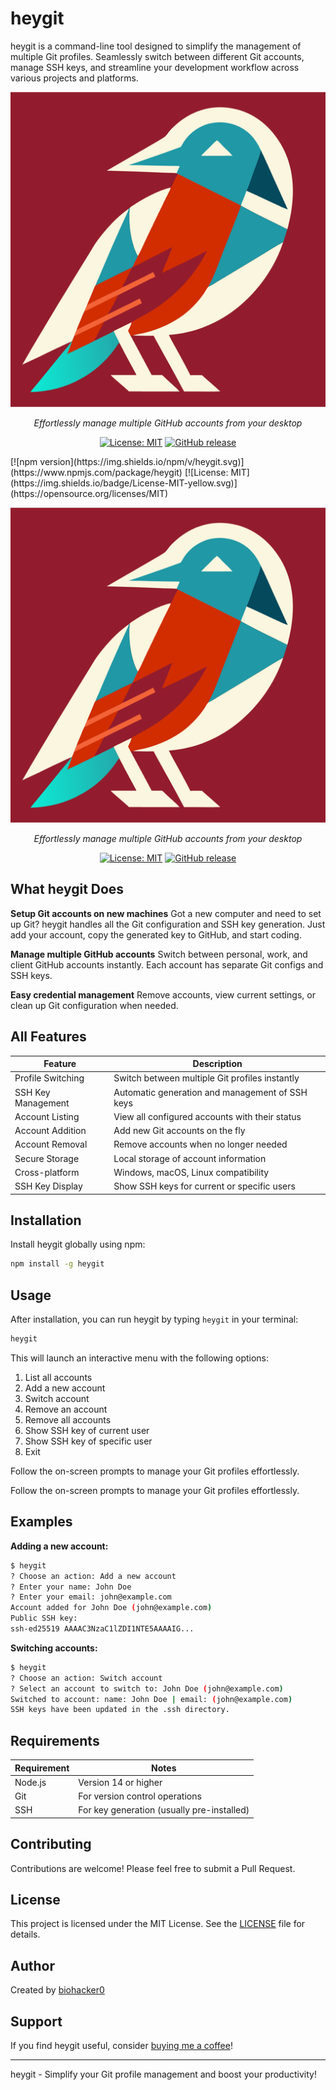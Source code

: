 # heygit
<!-- ![heygit Logo](https://raw.githubusercontent.com/biohacker0/heygit/main/assets/logo.png) -->
heygit is a command-line tool designed to simplify the management of multiple Git profiles. Seamlessly switch between different Git accounts, manage SSH keys, and streamline your development workflow across various projects and platforms.
<div align="center">

![heygit Logo](https://raw.githubusercontent.com/biohacker0/GitSwitch-Gui/main/src-tauri/icons/icon.png)

*Effortlessly manage multiple GitHub accounts from your desktop*

[![License: MIT](https://img.shields.io/badge/License-MIT-yellow.svg)](https://opensource.org/licenses/MIT)
[![GitHub release](https://img.shields.io/github/release/biohacker0/GitSwitch-Gui.svg)](https://github.com/biohacker0/GitSwitch-Gui/releases/)

</div>
[![npm version](https://img.shields.io/npm/v/heygit.svg)](https://www.npmjs.com/package/heygit)
[![License: MIT](https://img.shields.io/badge/License-MIT-yellow.svg)](https://opensource.org/licenses/MIT)
<div align="center">

![heygit Logo](https://raw.githubusercontent.com/biohacker0/GitSwitch-Gui/main/src-tauri/icons/icon.png)

*Effortlessly manage multiple GitHub accounts from your desktop*

[![License: MIT](https://img.shields.io/badge/License-MIT-yellow.svg)](https://opensource.org/licenses/MIT)
[![GitHub release](https://img.shields.io/github/release/biohacker0/GitSwitch-Gui.svg)](https://github.com/biohacker0/GitSwitch-Gui/releases/)

</div>

## What heygit Does

**Setup Git accounts on new machines**
Got a new computer and need to set up Git? heygit handles all the Git configuration and SSH key generation. Just add your account, copy the generated key to GitHub, and start coding.

**Manage multiple GitHub accounts** 
Switch between personal, work, and client GitHub accounts instantly. Each account has separate Git configs and SSH keys.

**Easy credential management**
Remove accounts, view current settings, or clean up Git configuration when needed.

## All Features

| Feature | Description |
|---------|-------------|
| Profile Switching | Switch between multiple Git profiles instantly |
| SSH Key Management | Automatic generation and management of SSH keys |
| Account Listing | View all configured accounts with their status |
| Account Addition | Add new Git accounts on the fly |
| Account Removal | Remove accounts when no longer needed |
| Secure Storage | Local storage of account information |
| Cross-platform | Windows, macOS, Linux compatibility |
| SSH Key Display | Show SSH keys for current or specific users |

## Installation

Install heygit globally using npm:

```bash
npm install -g heygit
```

## Usage

After installation, you can run heygit by typing `heygit` in your terminal:

```bash
heygit
```

This will launch an interactive menu with the following options:
1. List all accounts
2. Add a new account
3. Switch account
4. Remove an account
5. Remove all accounts
6. Show SSH key of current user
7. Show SSH key of specific user
8. Exit

Follow the on-screen prompts to manage your Git profiles effortlessly.

Follow the on-screen prompts to manage your Git profiles effortlessly.

## Examples

**Adding a new account:**
```bash
$ heygit
? Choose an action: Add a new account
? Enter your name: John Doe
? Enter your email: john@example.com
Account added for John Doe (john@example.com)
Public SSH key:
ssh-ed25519 AAAAC3NzaC1lZDI1NTE5AAAAIG...
```

**Switching accounts:**
```bash
$ heygit
? Choose an action: Switch account
? Select an account to switch to: John Doe (john@example.com)
Switched to account: name: John Doe | email: (john@example.com)
SSH keys have been updated in the .ssh directory.
```

## Requirements

| Requirement | Notes |
|-------------|-------|
| Node.js | Version 14 or higher |
| Git | For version control operations |
| SSH | For key generation (usually pre-installed) |

## Contributing

Contributions are welcome! Please feel free to submit a Pull Request.

## License

This project is licensed under the MIT License. See the [LICENSE](LICENSE) file for details.

## Author

Created by [biohacker0](https://github.com/biohacker0)

## Support

If you find heygit useful, consider [buying me a coffee](https://buymeacoffee.com/biohacker0)!

---

heygit - Simplify your Git profile management and boost your productivity!
